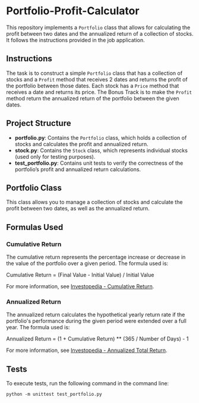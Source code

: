 # Portfolio-Profit-Calculator

This repository implements a `Portfolio` class that allows for calculating the profit between two dates and the annualized return of a collection of stocks. It follows the instructions provided in the job application.

## Instructions

The task is to construct a simple `Portfolio` class that has a collection of stocks and a `Profit` method that receives 2 dates and returns the profit of the portfolio between those dates. Each stock has a `Price` method that receives a date and returns its price. The Bonus Track is to make the `Profit` method return the annualized return of the portfolio between the given dates.

## Project Structure

- **portfolio.py**: Contains the `Portfolio` class, which holds a collection of stocks and calculates the profit and annualized return.
- **stock.py**: Contains the `Stock` class, which represents individual stocks (used only for testing purposes).
- **test_portfolio.py**: Contains unit tests to verify the correctness of the portfolio’s profit and annualized return calculations.

## Portfolio Class

This class allows you to manage a collection of stocks and calculate the profit between two dates, as well as the annualized return.

## Formulas Used

### Cumulative Return

The cumulative return represents the percentage increase or decrease in the value of the portfolio over a given period. The formula used is:

Cumulative Return = (Final Value - Initial Value) / Initial Value

For more information, see [Investopedia - Cumulative Return](https://www.investopedia.com/terms/c/cumulativereturn.asp).

### Annualized Return

The annualized return calculates the hypothetical yearly return rate if the portfolio's performance during the given period were extended over a full year. The formula used is:

Annualized Return = (1 + Cumulative Return) ** (365 / Number of Days) - 1

For more information, see [Investopedia - Annualized Total Return](https://www.investopedia.com/terms/a/annualized-total-return.asp).

## Tests

To execute tests, run the following command in the command line:

`python -m unittest test_portfolio.py`
